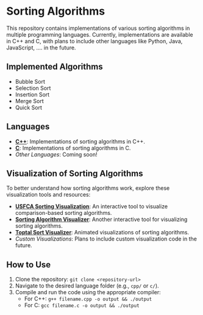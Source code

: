 # Sorting Algorithms

This repository contains implementations of various sorting algorithms in multiple programming languages. Currently, implementations are available in C++ and C, with plans to include other languages like Python, Java, JavaScript, ....  in the future.

## Implemented Algorithms
- Bubble Sort
- Selection Sort
- Insertion Sort
- Merge Sort
- Quick Sort

## Languages
- **[C++](https://github.com/OMar-Adelll/Sorting_Algorithms/tree/main/C%2B%2B)**: Implementations of sorting algorithms in C++.
- **[C](https://github.com/OMar-Adelll/Sorting_Algorithms/tree/main/C)**: Implementations of sorting algorithms in C.
- *Other Languages*: Coming soon!

## Visualization of Sorting Algorithms
To better understand how sorting algorithms work, explore these visualization tools and resources:
- **[USFCA Sorting Visualization](https://www.cs.usfca.edu/~galles/visualization/ComparisonSort.html)**: An interactive tool to visualize comparison-based sorting algorithms.
- **[Sorting Algorithm Visualizer](https://visualgo.net/en/sorting)**: Another interactive tool for visualizing sorting algorithms.
- **[Toptal Sort Visualizer](https://www.toptal.com/developers/sorting-algorithms)**: Animated visualizations of sorting algorithms.
- *Custom Visualizations*: Plans to include custom visualization code in the future.

## How to Use
1. Clone the repository: `git clone <repository-url>`
2. Navigate to the desired language folder (e.g., `cpp/` or `c/`).
3. Compile and run the code using the appropriate compiler:
   - For C++: `g++ filename.cpp -o output && ./output`
   - For C: `gcc filename.c -o output && ./output`

